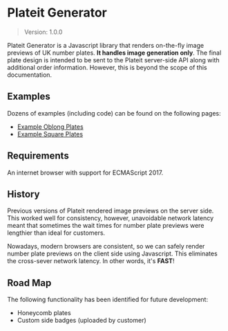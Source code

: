# Plateit Generator

> Version: 1.0.0

Plateit Generator is a Javascript library that renders on-the-fly image previews of UK number plates. **It handles image generation only**. The final plate design is intended to be sent to the Plateit server-side API along with additional order information. However, this is beyond the scope of this documentation.

## Examples

Dozens of examples (including code) can be found on the following pages:

* [Example Oblong Plates](examples/oblongs.md)
* [Example Square Plates](examples/squares.md)

## Requirements

An internet browser with support for ECMAScript 2017.

## History

Previous versions of Plateit rendered image previews on the server side. This worked well for consistency, however, unavoidable network latency meant that sometimes the wait times for number plate previews were lengthier than ideal for customers.

Nowadays, modern browsers are consistent, so we can safely render number plate previews on the client side using Javascript. This eliminates the cross-sever network latency. In other words, it's **FAST**!

## Road Map

The following functionality has been identified for future development:

* Honeycomb plates
* Custom side badges (uploaded by customer)
